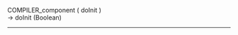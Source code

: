 COMPILER_component ( doInit )   -> doInit (Boolean)  ________________________________________________________  
